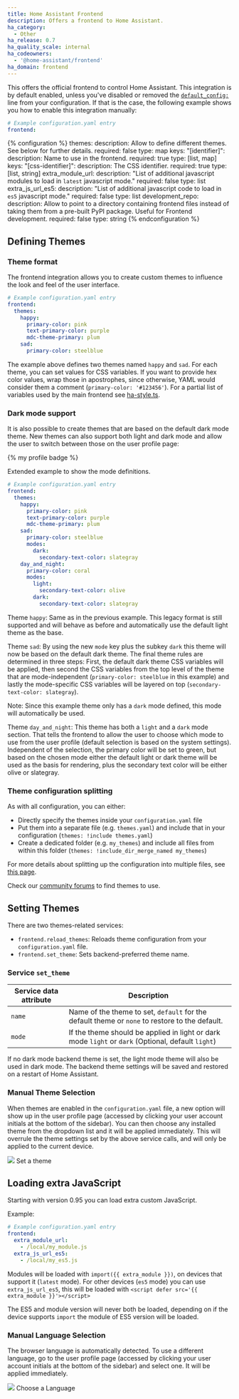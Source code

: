 ```yaml
---
title: Home Assistant Frontend
description: Offers a frontend to Home Assistant.
ha_category:
  - Other
ha_release: 0.7
ha_quality_scale: internal
ha_codeowners:
  - '@home-assistant/frontend'
ha_domain: frontend
---
```


This offers the official frontend to control Home Assistant. This integration is by default enabled, unless you've disabled or removed the [`default_config:`](/integrations/default_config/) line from your configuration. If that is the case, the following example shows you how to enable this integration manually:

```yaml
# Example configuration.yaml entry
frontend:
```

{% configuration %}
  themes:
    description: Allow to define different themes. See below for further details.
    required: false
    type: map
    keys:
      "[identifier]":
        description: Name to use in the frontend.
        required: true
        type: [list, map]
        keys:
          "[css-identifier]":
            description: The CSS identifier.
            required: true
            type: [list, string]
  extra_module_url:
    description: "List of additional javascript modules to load in `latest` javascript mode."
    required: false
    type: list
  extra_js_url_es5:
    description: "List of additional javascript code to load in `es5` javascript mode."
    required: false
    type: list
  development_repo:
    description: Allow to point to a directory containing frontend files instead of taking them from a pre-built PyPI package. Useful for Frontend development.
    required: false
    type: string
{% endconfiguration %}


## Defining Themes

### Theme format

The frontend integration allows you to create custom themes to influence the look and feel of the user interface.

```yaml
# Example configuration.yaml entry
frontend:
  themes:
    happy:
      primary-color: pink
      text-primary-color: purple
      mdc-theme-primary: plum
    sad:
      primary-color: steelblue
```

The example above defines two themes named `happy` and `sad`. For each theme, you can set values for CSS variables. If you want to provide hex color values, wrap those in apostrophes, since otherwise, YAML would consider them a comment (`primary-color: '#123456'`). For a partial list of variables used by the main frontend see [ha-style.ts](https://github.com/home-assistant/home-assistant-polymer/blob/master/src/resources/ha-style.ts).

### Dark mode support

It is also possible to create themes that are based on the default dark mode theme. New themes can also support both light and dark mode and allow the user to switch between those on the user profile page:

{% my profile badge %}

Extended example to show the mode definitions.

```yaml
# Example configuration.yaml entry
frontend:
  themes:
    happy:
      primary-color: pink
      text-primary-color: purple
      mdc-theme-primary: plum
    sad:
      primary-color: steelblue
      modes:
        dark:
          secondary-text-color: slategray
    day_and_night:
      primary-color: coral
      modes:
        light:
          secondary-text-color: olive
        dark:  
          secondary-text-color: slategray
```

Theme `happy`: Same as in the previous example. This legacy format is still supported and will behave as before and automatically use the default light theme as the base.

Theme `sad`: By using the new `mode` key plus the subkey `dark` this theme will now be based on the default dark theme. The final theme rules are determined in three steps: First, the default dark theme CSS variables will be applied, then second the CSS variables from the top level of the theme that are mode-independent (`primary-color: steelblue` in this example) and lastly the mode-specific CSS variables will be layered on top (`secondary-text-color: slategray`).

Note: Since this example theme only has a `dark` mode defined, this mode will automatically be used.

Theme `day_and_night`: This theme has both a `light` and a `dark` mode section. That tells the frontend to allow the user to choose which mode to use from the user profile (default selection is based on the system settings). Independent of the selection, the primary color will be set to green, but based on the chosen mode either the default light or dark theme will be used as the basis for rendering, plus the secondary text color will be either olive or slategray.

### Theme configuration splitting
As with all configuration, you can either:

- Directly specify the themes inside your `configuration.yaml` file 
- Put them into a separate file (e.g. `themes.yaml`) and include that in your configuration (`themes: !include themes.yaml`) 
- Create a dedicated folder (e.g. `my_themes`) and include all files from within this folder (`themes: !include_dir_merge_named my_themes`)

For more details about splitting up the configuration into multiple files, see [this page](/docs/configuration/splitting_configuration/).

Check our [community forums](https://community.home-assistant.io/c/projects/themes) to find themes to use.

## Setting Themes

There are two themes-related services:

 - `frontend.reload_themes`: Reloads theme configuration from your `configuration.yaml` file.
 - `frontend.set_theme`: Sets backend-preferred theme name.

 ### Service `set_theme`

| Service data attribute | Description                                                                                         |
| ---------------------- | --------------------------------------------------------------------------------------------------- |
| `name`                 | Name of the theme to set, `default` for the default theme or `none` to restore to the default.      |
| `mode`                 | If the theme should be applied in light or dark mode `light` or `dark` (Optional, default `light`)  |

If no dark mode backend theme is set, the light mode theme will also be used in dark mode.
The backend theme settings will be saved and restored on a restart of Home Assistant.

### Manual Theme Selection

When themes are enabled in the `configuration.yaml` file, a new option will show up in the user profile page (accessed by clicking your user account initials at the bottom of the sidebar). You can then choose any installed theme from the dropdown list and it will be applied immediately.
This will overrule the theme settings set by the above service calls, and will only be applied to the current device.

<p class='img'>
  <img src='/images/frontend/user-theme.png' />
  Set a theme
</p>

## Loading extra JavaScript

Starting with version 0.95 you can load extra custom JavaScript.

Example:

```yaml
# Example configuration.yaml entry
frontend:
  extra_module_url:
    - /local/my_module.js
  extra_js_url_es5:
    - /local/my_es5.js
```

Modules will be loaded with `import({{ extra_module }})`, on devices that support it (`latest` mode).
For other devices (`es5` mode) you can use `extra_js_url_es5`, this will be loaded with `<script defer src='{{ extra_module }}'></script>`

The ES5 and module version will never both be loaded, depending on if the device supports `import` the module of ES5 version will be loaded.

### Manual Language Selection

The browser language is automatically detected. To use a different language, go to the user profile page (accessed by clicking your user account initials at the bottom of the sidebar) and select one. It will be applied immediately.

<p class='img'>
  <img src='/images/frontend/user-language.png' />
  Choose a Language
</p>
